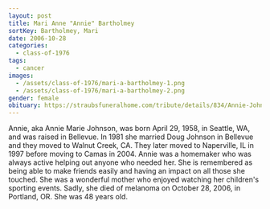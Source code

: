```yaml
---
layout: post
title: Mari Anne "Annie" Bartholmey
sortKey: Bartholmey, Mari
date: 2006-10-28
categories:
  - class-of-1976
tags:
  - cancer
images:
  - /assets/class-of-1976/mari-a-bartholmey-1.png
  - /assets/class-of-1976/mari-a-bartholmey-2.png
gender: female
obituary: https://straubsfuneralhome.com/tribute/details/834/Annie-Johnson/obituary.html
---
```


Annie, aka Annie Marie Johnson, was born April 29, 1958, in Seattle, WA, and was raised in Bellevue. In 1981 she married Doug Johnson in Bellevue and they moved to Walnut Creek, CA. They later moved to Naperville, IL in 1997 before moving to Camas in 2004. Annie was a homemaker who was always active helping out anyone who needed her. She is remembered as being able to make friends easily and having an impact on all those she touched. She was a wonderful mother who enjoyed watching her children's sporting events. Sadly, she died of melanoma on October 28, 2006, in Portland, OR. She was 48 years old.
